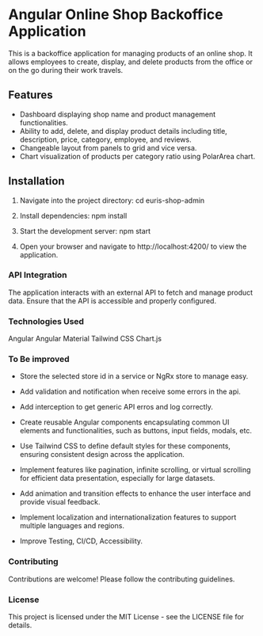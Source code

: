 # Angular Online Shop Backoffice Application

This is a backoffice application for managing products of an online shop. It allows employees to create, display, and delete products from the office or on the go during their work travels.

## Features

- Dashboard displaying shop name and product management functionalities.
- Ability to add, delete, and display product details including title, description, price, category, employee, and reviews.
- Changeable layout from panels to grid and vice versa.
- Chart visualization of products per category ratio using PolarArea chart.

## Installation

1. Navigate into the project directory:
cd euris-shop-admin

3. Install dependencies:
npm install

4. Start the development server:
npm start

5. Open your browser and navigate to http://localhost:4200/ to view the application.

### API Integration
The application interacts with an external API to fetch and manage product data. Ensure that the API is accessible and properly configured.

### Technologies Used
Angular
Angular Material
Tailwind CSS
Chart.js

### To Be improved
- Store the selected store id in a service or NgRx store to manage easy.
- Add validation and notification when receive some errors in the api.
- Add interception to get generic API erros and log correctly.
- Create reusable Angular components encapsulating common UI elements and functionalities, such as buttons, input fields, modals, etc.
- Use Tailwind CSS to define default styles for these components, ensuring consistent design across the application.

- Implement features like pagination, infinite scrolling, or virtual scrolling for efficient data presentation, especially for large datasets.
- Add animation and transition effects to enhance the user interface and provide visual feedback.

- Implement localization and internationalization features to support multiple languages and regions.
- Improve Testing, CI/CD, Accessibility.

### Contributing
Contributions are welcome! Please follow the contributing guidelines.

### License
This project is licensed under the MIT License - see the LICENSE file for details.